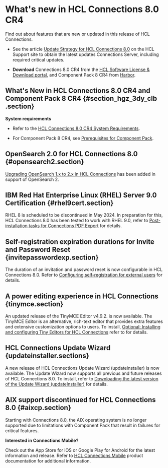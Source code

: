 # What's new in HCL Connections 8.0 CR4

Find out about features that are new or updated in this release of HCL Connections.

-   See the article [Update Strategy for HCL Connections 8.0](https://support.hcltechsw.com/csm?id=kb_article&sysparm_article=KB0101180) on the HCL Support site to obtain the latest updates Connections Server, including required critical updates.

-   **Download** Connections 8.0 CR4 from the [HCL Software License & Download portal](https://hclsoftware.flexnetoperations.com), and Component Pack 8 CR4 from [Harbor](https://hclcr.io/harbor/projects/15/repositories).


## What's New in HCL Connections 8.0 CR4 and Component Pack 8 CR4 {#section_hgz_3dy_clb .section}

**System requirements**

-   Refer to the [HCL Connections 8.0 CR4 System Requirements](https://support.hcltechsw.com/csm?id=kb_article&sysparm_article=KB0105966).

-   For Component Pack 8 CR4, see [Prerequisites for Component Pack](../../admin/install/cp_prereqs.md).

## OpenSearch 2.0 for HCL Connections 8.0 {#opensearch2.section}

[Upgrading OpenSearch 1.x to 2.x in HCL Connections](../../admin/install/upgrade_opensearch.md) has been added in support of OpenSearch 2.

## IBM Red Hat Enterprise Linux (RHEL) Server 9.0 Certification {#rhel9cert.section}

RHEL 8 is scheduled to be discontinued in May 2024. In preparation for this, HCL Connections 8.0 has been tested to work with RHEL 9.0, refer to [Post-installation tasks for Connections PDF Export](../../admin/install/install-guide-preparations.md) for details.


## Self-registration expiration durations for Invite and Password Reset {invitepasswordexp.section}

The duration of an invitation and password reset is now configurable in HCL Connections 8.0. Refer to  [Configuring self-registration for external users](../admin/t_install_config_self-registration_for_external_users.md) for details.

## A power editing experience in HCL Connections {tinymce.section}

An updated release of the TinyMCE Editor v4.9.2. is now available. The TinyMCE Editor is an alternative, rich-text editor that provides extra features and extensive customization options to users. To install, [Optional: Installing and configuring Tiny Editors for HCL Connections](../../admin/install/tiny_editors/c_tiny-editors.md) refer to for details.

## HCL Connections Update Wizard {updateinstaller.sections}

A new release of HCL Connections Update Wizard (updateinstaller) is now available. The Update Wizard now supports all previous and future releases of HCL Connections 8.0. To install, refer to [Downloading the latest version of the Update Wizard (updateInstaller)](../../admin/migrate/t_im_upgrade.md) for details. 


## AIX support discontinued for HCL Connections 8.0 {#aixcp.section}

Starting with Connections 8.0, the AIX operating system is no longer supported due to limitations with Component Pack that result in failures for critical features.


**Interested in Connections Mobile?**

Check out the App Store for iOS or Google Play for Android for the latest information and release. Refer to [HCL Connections Mobile](https://help.hcltechsw.com/connectionsmobile/index.html) product documentation for additional information.

